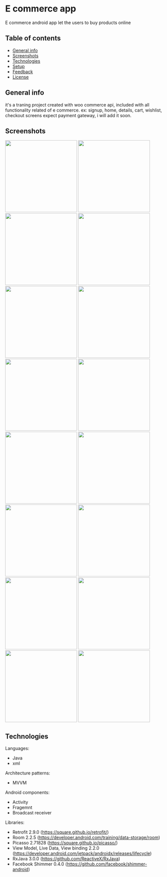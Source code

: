 # E commerce app

E commerce android app let the users to buy products online

## Table of contents
* [General info](#general-info)
* [Screenshots](#screenshots)
* [Technologies](#technologies)
* [Setup](#setup)
* [Feedback](#feedback)
* [License](#license)

## General info

it's a traning project created with woo commerce api, included with all functionality related of e commerce.
ex: signup, home, details, cart, wishlist, checkout screens expect payment gateway, i will add it soon.

## Screenshots

<img src="images/1-home-grid.jpg" width="230" > <img src="images/2-home-list.jpg" width="230" >
<img src="images/3-details.jpg" width="230" >
<img src="images/4-zoom.jpg" width="230" >
<img src="images/5-more-details.jpg" width="230" >
<img src="images/6-wishlist.jpg" width="230" >
<img src="images/7-cart.jpg" width="230" >
<img src="images/8-checkout-shipping.jpg" width="230" >
<img src="images/9-checkout-payment.jpg" width="230" >
<img src="images/10-checkout-review.jpg" width="230" >
<img src="images/11-review_scroll.jpg" width="230" >
<img src="images/12-finish.jpg" width="230" >
<img src="images/13-menu.jpg" width="230" >
<img src="images/14-signup.jpg" width="230" >
<img src="images/15-empty_wishlist.jpg" width="230" >
<img src="images/16-empty-cart.jpg" width="230" >

## Technologies

Languages:
- Java 
- xml

Architecture patterns:
- MVVM

Android components:
- Activity 
- Fragemnt
- Broadcast receiver

Libraries:
- Retrofit 2.9.0 (https://square.github.io/retrofit/)
- Room 2.2.5 (https://developer.android.com/training/data-storage/room)
- Picasso 2.71828 (https://square.github.io/picasso/)
- View Model, Live Data, View binding 2.2.0 (https://developer.android.com/jetpack/androidx/releases/lifecycle)
- RxJava 3.0.0 (https://github.com/ReactiveX/RxJava)
- Facebook Shimmer 0.4.0 (https://github.com/facebook/shimmer-android)



